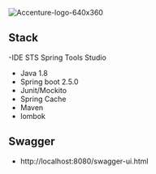 ![Accenture-logo-640x360](https://github.com/nlopez21/accenture/assets/52576563/fbf0347e-d404-480f-98f7-b68e1f9a0cf6)




## Stack
  -IDE STS Spring Tools Studio
  - Java 1.8
  - Spring boot 2.5.0
  - Junit/Mockito
  - Spring Cache
  - Maven
  - lombok

## Swagger   
  - http://localhost:8080/swagger-ui.html
